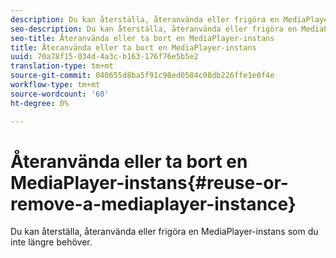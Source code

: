 ```yaml
---
description: Du kan återställa, återanvända eller frigöra en MediaPlayer-instans som du inte längre behöver.
seo-description: Du kan återställa, återanvända eller frigöra en MediaPlayer-instans som du inte längre behöver.
seo-title: Återanvända eller ta bort en MediaPlayer-instans
title: Återanvända eller ta bort en MediaPlayer-instans
uuid: 70a78f15-034d-4a3c-b163-176f76e5b5e2
translation-type: tm+mt
source-git-commit: 040655d8ba5f91c98ed0584c08db226ffe1e0f4e
workflow-type: tm+mt
source-wordcount: '60'
ht-degree: 0%

---
```



# Återanvända eller ta bort en MediaPlayer-instans{#reuse-or-remove-a-mediaplayer-instance}

Du kan återställa, återanvända eller frigöra en MediaPlayer-instans som du inte längre behöver.

